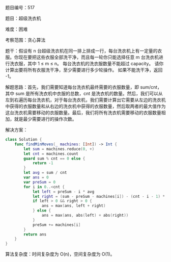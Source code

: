 题目编号：517

题目：超级洗衣机

难度：困难

考察范围：贪心算法

题干：假设有 n 台超级洗衣机在同一排上排成一行，每台洗衣机上有一定量的衣服。你现在要把这些衣服全部洗干净，而且每一轮你只能选择任意 m 台洗衣机进行洗衣服，其中 1 ≤ m ≤ n。 每台洗衣机的洗衣服数量不能超过 capacity。 请你计算出要将所有衣服洗干净，至少需要进行多少轮操作。 如果不能洗干净，返回 -1。

解题思路：首先，我们需要知道每台洗衣机最终需要的衣服数量，即 sum/cnt，其中 sum 是所有洗衣机中衣服的总数，cnt 是洗衣机的数量。然后，我们可以从左到右遍历每台洗衣机，对于每台洗衣机，我们需要计算出它需要从左边的洗衣机中获得的衣服数量和从右边的洗衣机中获得的衣服数量，然后取两者的最大值作为这台洗衣机需要移动的衣服数量。最后，我们将所有洗衣机需要移动的衣服数量相加，就是最少需要进行的操作次数。

解决方案：

```swift
class Solution {
    func findMinMoves(_ machines: [Int]) -> Int {
        let sum = machines.reduce(0, +)
        let cnt = machines.count
        guard sum % cnt == 0 else {
            return -1
        }
        let avg = sum / cnt
        var ans = 0
        var preSum = 0
        for i in 0..<cnt {
            let left = preSum - i * avg
            let right = (sum - preSum - machines[i]) - (cnt - i - 1) * avg
            if left > 0 && right > 0 {
                ans = max(ans, left + right)
            } else {
                ans = max(ans, abs(left) + abs(right))
            }
            preSum += machines[i]
        }
        return ans
    }
}
```

算法复杂度：时间复杂度为 O(n)，空间复杂度为 O(1)。